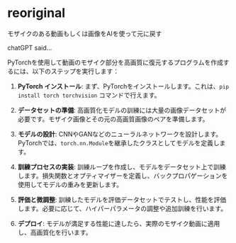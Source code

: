 # reoriginal
モザイクのある動画もしくは画像をAIを使って元に戻す

chatGPT said...

PyTorchを使用して動画のモザイク部分を高画質に復元するプログラムを作成するには、以下のステップを実行します：

1. **PyTorch インストール**: まず、PyTorchをインストールします。これは、`pip install torch torchvision` コマンドで行えます。

2. **データセットの準備**: 高画質化モデルの訓練には大量の画像データセットが必要です。モザイク画像とその元の高画質画像のペアを準備します。

3. **モデルの設計**: CNNやGANなどのニューラルネットワークを設計します。PyTorchでは、`torch.nn.Module`を継承したクラスとしてモデルを定義します。

4. **訓練プロセスの実装**: 訓練ループを作成し、モデルをデータセット上で訓練します。損失関数とオプティマイザーを定義し、バックプロパゲーションを使用してモデルの重みを更新します。

5. **評価と微調整**: 訓練したモデルを評価データセットでテストし、性能を評価します。必要に応じて、ハイパーパラメータの調整や追加訓練を行います。

6. **デプロイ**: モデルが満足する性能に達したら、実際のモザイク動画に適用し、高画質化を行います。
